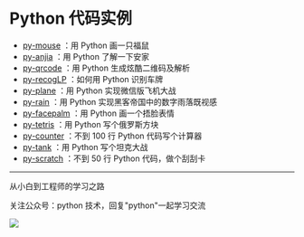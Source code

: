 # Python 代码实例

+ [py-mouse](https://github.com/JustDoPython/python-examples/tree/master/yeke/py-mouse) ：用 Python 画一只福鼠
+ [py-anjia](https://github.com/JustDoPython/python-examples/tree/master/yeke/py-anjia) ：用 Python 了解一下安家
+ [py-qrcode](https://github.com/JustDoPython/python-examples/tree/master/yeke/py-qrcode) ：用 Python 生成炫酷二维码及解析
+ [py-recogLP](https://github.com/JustDoPython/python-examples/tree/master/yeke/py-recogLP) ：如何用 Python 识别车牌
+ [py-plane](https://github.com/JustDoPython/python-examples/tree/master/yeke/py-plane) ：用 Python 实现微信版飞机大战
+ [py-rain](https://github.com/JustDoPython/python-examples/tree/master/yeke/py-rain) ：用 Python 实现黑客帝国中的数字雨落既视感
+ [py-facepalm](https://github.com/JustDoPython/python-examples/tree/master/yeke/py-facepalm) ：用 Python 画一个捂脸表情
+ [py-tetris](https://github.com/JustDoPython/python-examples/tree/master/yeke/py-tetris) ：用 Python 写个俄罗斯方块
+ [py-counter](https://github.com/JustDoPython/python-examples/tree/master/yeke/py-counter) ：不到 100 行 Python 代码写个计算器
+ [py-tank](https://github.com/JustDoPython/python-examples/tree/master/yeke/py-tank) ：用 Python 写个坦克大战
+ [py-scratch](https://github.com/JustDoPython/python-examples/tree/master/yeke/py-scratch) ：不到 50 行 Python 代码，做个刮刮卡

---

从小白到工程师的学习之路

关注公众号：python 技术，回复"python"一起学习交流

![](http://favorites.ren/assets/images/python.jpg)